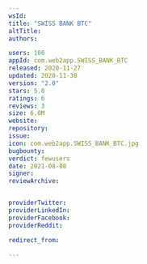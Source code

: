 ```yaml
---
wsId: 
title: "SWISS BANK BTC"
altTitle: 
authors:

users: 100
appId: com.web2app.SWISS_BANK_BTC
released: 2020-11-27
updated: 2020-11-30
version: "2.0"
stars: 5.0
ratings: 6
reviews: 3
size: 6.0M
website: 
repository: 
issue: 
icon: com.web2app.SWISS_BANK_BTC.jpg
bugbounty: 
verdict: fewusers
date: 2021-08-08
signer: 
reviewArchive:


providerTwitter: 
providerLinkedIn: 
providerFacebook: 
providerReddit: 

redirect_from:

---
```



